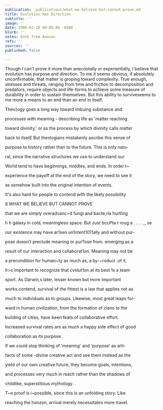 ```yaml
---
publication: _publications/what-we-believe-but-cannot-prove.md
title: Evolution Has Direction
subtitle: ''
image: ''
date: 2006-02-28 00:00:00 -0500
blurb: ''
notes: Date from Amazon
refs: ''
sources: ''
published: false

---
```

Though I can't prove it more than anecdotally or experientially, I believe that evolution has purpose and direction. To me it seems obvious, if absolutely unconfirmable, that matter is groping toward complexity. True enough, stresses and threats, ranging from time and friction to decomposition and predators, require objects and life-forms to achieve some measure of durability in order to sustain themselves. But this ability to surviveseems to me more a means to an end than an end in itself.

Theo}ogy goes a long way toward imbuing substance and

processes with meaning - describing life as 'matter reaching

toward divinity,' or as the process by which divinity calls matter

back to itsel£ But theologians mistakenly ascribe this sense of

purpose to history rather than to the future. This is only natu-

ral, since the narrative structures we use to understand our

World tend to have beginnings, middles, and ends. In order t\~

experience the payoff at the end of the story, we need to see it

as somehow built into the original intention of events.

It's also hard for people to contend with the likely possibility

8 WHAT WE BELIEVE BUT CANNOT PROVE

that we are simply overadvanc\~d fungi and bacte,ria hurtling

h h galaxy in cold, meaningless space. But Just bccPta t roug a . . . . ,, se

our existence may have ar1sen un1ntent1011ally and without pur-

pose doesn't preclude meaning or pur?ose from. emerging as a

result of our interaction and collaborat1on. Meaning may not be

a precondition for human\~ty as much as, a by-\~roduct .of it,

Ir>s important to recognize that cvolut1on at its best 1s a team

sport. As Darwin,s later, lesser known but more important

works contend, survival of the fittest is a law that applies not as

much to individuals as to groups. Likewise, most great leaps for-

ward in human civilization, from the formation of clans to the

building of cities, have been feats of collaborative effort.

Increased survival rates are as much a happy side effect of good

collaboration as its purpose.

If we could stop thinking of 'meaning' and 'purpose' as arti-

facts of some -divine creative act and see them instead as the

yield of our own creative future, they become goals, intentions,

and processes very much in reach rather than the shadows of

childlike, superstitious mythology. .

T\~e proof is i\~possible, since this is an unfolding story. Like

reaching the honzon, arrival merely necessitates more travel.